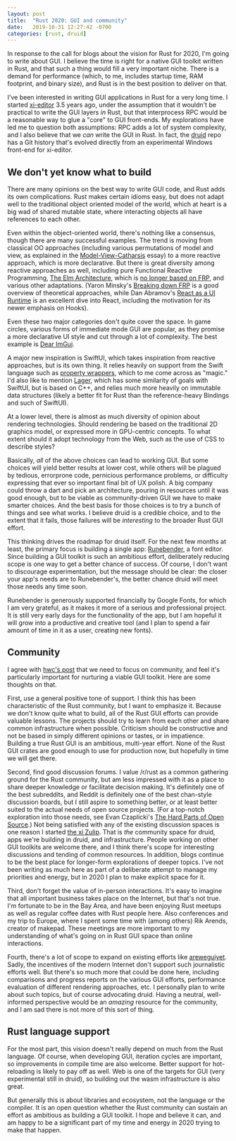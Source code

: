 ```yaml
---
layout: post
title:  "Rust 2020: GUI and community"
date:   2019-10-31 12:27:42 -0700
categories: [rust, druid]
---
```

In response to the call for blogs about the vision for Rust for 2020, I'm going to write about GUI. I believe the time is right for a native GUI toolkit written in Rust, and that such a thing would fill a very important niche. There is a demand for performance (which, to me, includes startup time, RAM footprint, and binary size), and Rust is in the best position to deliver on that.

I've been interested in writing GUI applications in Rust for a very long time. I started [xi-editor] 3.5 years ago, under the assumption that it wouldn't be practical to write the GUI layers *in* Rust, but that interprocess RPC would be a reasonable way to glue a "core" to GUI front-ends. My explorations have led me to question both assumptions: RPC adds a lot of system complexity, and I also believe that we *can* write the GUI in Rust. In fact, the [druid] repo has a Git history that's evolved directly from an experimental Windows front-end for xi-editor.

## We don't yet know what to build

There are many opinions on the best way to write GUI code, and Rust adds its own complications. Rust makes certain idioms easy, but does not adapt well to the traditional object oriented model of the world, which at heart is a big wad of shared mutable state, where interacting objects all have references to each other.

Even within the object-oriented world, there's nothing like a consensus, though there are many successful examples. The trend is moving from classical OO approaches (including various permutations of model and view, as explained in the [Model-View-Catharsis] essay) to a more reactive approach, which is more declarative. But there is great diversity among reactive approaches as well, including pure Functional Reactive Programming, [The Elm Architecture], which is [no longer based on FRP], and various other adaptations. (Yaron Minsky's [Breaking down FRP] is a good overview of theoretical approaches, while Dan Abramov's [React as a UI Runtime] is an excellent dive into React, including the motivation for its newer emphasis on Hooks).

Even these two major categories don't quite cover the space. In game circles, various forms of immediate mode GUI are popular, as they promise a more declarative UI style and cut through a lot of complexity. The best example is [Dear ImGui].

A major new inspiration is SwiftUI, which takes inspiration from reactive approaches, but is its own thing. It relies heavily on support from the Swift language such as [property wrappers], which to me come across as "magic." I'd also like to mention [Lager], which has some similarity of goals with SwiftUI, but is based on C++, and relies much more heavily on immutable data structures (likely a better fit for Rust than the reference-heavy Bindings and such of SwiftUI).

At a lower level, there is almost as much diversity of opinion about rendering technologies. Should rendering be based on the traditional 2D graphics model, or expressed more in GPU-centric concepts. To what extent should it adopt technology from the Web, such as the use of CSS to describe styles?

Basically, *all* of the above choices can lead to working GUI. But some choices will yield better results at lower cost, while others will be plagued by tedious, errorprone code, pernicious performance problems, or difficulty expressing that ever so important final bit of UX polish. A big company could throw a dart and pick an architecture, pouring in resources until it was good enough, but to be viable as community-driven GUI we have to make smarter choices. And the best basis for those choices is to try a bunch of things and see what works. I believe druid is a credible choice, and to the extent that it fails, those failures will be *interesting* to the broader Rust GUI effort.

This thinking drives the roadmap for druid itself. For the next few months at least, the primary focus is building a single app: [Runebender], a font editor. Since building a GUI toolkit is such an ambitious effort, deliberately reducing scope is one way to get a better chance of success. Of course, I don't want to discourage experimentation, but the message should be clear: the closer your app's needs are to Runebender's, the better chance druid will meet those needs any time soon.

Runebender is generously supported financially by Google Fonts, for which I am very grateful, as it makes it more of a serious and professional project. It is still very early days for the functionality of the app, but I am hopeful it will grow into a productive and creative tool (and I plan to spend a fair amount of time in it as a user, creating new fonts).

## Community

I agree with [hwc's post] that we need to focus on community, and feel it's particularly important for nurturing a viable GUI toolkit. Here are some thoughts on that.

First, use a general positive tone of support. I think this has been characteristic of the Rust community, but I want to emphasize it. Because we don't know quite what to build, all of the Rust GUI efforts can provide valuable lessons. The projects should try to learn from each other and share common infrastructure when possible. Criticism should be constructive and not be based in simply different opinions or tastes, or in impatience. Building a true Rust GUI is an ambitious, multi-year effort. None of the Rust GUI crates are good enough to use for production now, but hopefully in time we will get there.

Second, find good discussion forums. I value /r/rust as a common gathering ground for the Rust community, but am less impressed with it as a place to share deeper knowledge or facilitate decision making. It's definitely one of the best subreddits, and Reddit is definitely one of the best chan-style discussion boards, but I still aspire to something better, or at least better suited to the actual needs of open source projects. (For a top-notch exploration into those needs, see Evan Czaplicki's [The Hard Parts of Open Source].) Not being satisfied with any of the existing discussion spaces is one reason I started [the xi Zulip]. That is *the* community space for druid, apps we're building in druid, and infrastructure. People working on other GUI toolkits are welcome there, and I think there's scope for interesting discussions and tending of common resources. In addition, blogs continue to be the best place for longer-form explorations of deeper topics. I've not been writing as much here as part of a deliberate attempt to manage my priorities and energy, but in 2020 I plan to make explicit space for it.

Third, don't forget the value of in-person interactions. It's easy to imagine that all important business takes place on the Internet, but that's not true. I'm fortunate to be in the Bay Area, and have been enjoying Rust meetups as well as regular coffee dates with Rust people here. Also conferences and my trip to Europe, where I spent some time with (among others) Rik Arends, creator of makepad. These meetings are more important to my understanding of what's going on in Rust GUI space than online interactions.

Fourth, there's a lot of scope to expand on existing efforts like [areweguiyet]. Sadly, the incentives of the modern Internet don't support such journalistic efforts well. But there's so much more that could be done here, including comparisons and progress reports on the various GUI efforts, performance evaluation of different rendering approaches, etc. I personally plan to write about such topics, but of course advocating druid. Having a neutral, well-informed perspective would be an *amazing* resource for the community, and I am sad there is not more of this sort of thing.

## Rust language support

For the most part, this vision doesn't really depend on much from the Rust language. Of course, when developing GUI, iteration cycles are important, so improvements in compile time are also welcome. Better support for hot-reloading is likely to pay off as well. Web is one of the targets for GUI (very experimental still in druid), so building out the wasm infrastructure is also great.

But generally this is about libraries and ecosystem, not the language or the compiler. It is an open question whether the Rust community can sustain an effort as ambitious as building a GUI toolkit. I hope and believe it can, and am happy to be a significant part of my time and energy in 2020 trying to make that happen.

[piet]: https://github.com/linebender/piet
[druid]: https://github.com/xi-editor/druid
[xi-editor]: https://github.com/xi-editor/xi-editor
[makepad]: https://github.com/makepad/makepad
[Model-View-Catharsis]: https://acko.net/blog/model-view-catharsis/
[Breaking down FRP]: https://blog.janestreet.com/breaking-down-frp/
[React as a UI Runtime]: https://overreacted.io/react-as-a-ui-runtime/
[Dear ImGui]: https://github.com/ocornut/imgui
[The Elm Architecture]: https://guide.elm-lang.org/architecture/
[no longer based on FRP]: https://elm-lang.org/news/farewell-to-frp
[property wrappers]: https://mecid.github.io/2019/06/12/understanding-property-wrappers-in-swiftui/
[Lager]: https://sinusoid.es/lager/
[hwc's post]: https://blog.hwc.io/posts/rust-2020/
[The Hard Parts of Open Source]: https://devonzuegel.com/post/the-hard-parts-of-open-source-by-evan-czaplicki
[the xi Zulip]: https://xi.zulipchat.com/
[Runebender]: https://github.com/linebender/runebender
[areweguiyet]: https://areweguiyet.com/

